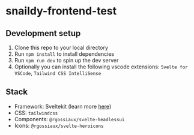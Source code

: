# snaildy-frontend-test

## Development setup

1. Clone this repo to your local directory
2. Run `npm install` to install dependencies
3. Run `npm run dev` to spin up the dev server
4. Optionally you can install the following vscode extensions: `Svelte for VSCode`, `Tailwind CSS IntelliSense`

## Stack

- Framework: Sveltekit (learn more [here](https://kit.svelte.dev/docs/introduction))
- CSS: `tailwindcss`
- Components: `@rgossiaux/svelte-headlessui`
- Icons: `@rgossiaux/svelte-heroicons`
